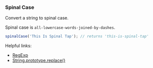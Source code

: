 ### Spinal Case

Convert a string to spinal case.

Spinal case is `all-lowercase-words-joined-by-dashes`.

```javascript
spinalCase('This Is Spinal Tap'); // returns 'this-is-spinal-tap'
```

Helpful links:
* [RegExp](https://developer.mozilla.org/en-US/docs/Web/JavaScript/Reference/Global_Objects/RegExp)
* [String.prototype.replace()](https://developer.mozilla.org/en-US/docs/Web/JavaScript/Reference/Global_Objects/String/replace)
